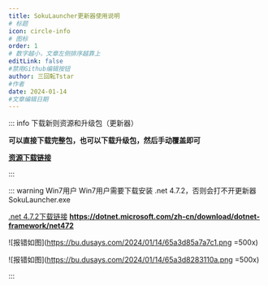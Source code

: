 ```yaml
---
title: SokuLauncher更新器使用说明
# 标题
icon: circle-info
# 图标
order: 1
# 数字越小，文章左侧排序越靠上
editLink: false
#禁用Github编辑按钮
author: 三回転Tstar
#作者
date: 2024-01-14
#文章编辑日期
---
```



::: info 下载新则资源和升级包（更新器）

**可以直接下载完整包，也可以下载升级包，然后手动覆盖即可**

 [**资源下载链接**](../about/#非想天则资源下载指路) 


:::

::: warning Win7用户
Win7用户需要下载安装 .net 4.7.2，否则会打不开更新器 SokuLauncher.exe

[.net 4.7.2下载链接](https://dotnet.microsoft.com/zh-cn/download/dotnet-framework/net472)
**https://dotnet.microsoft.com/zh-cn/download/dotnet-framework/net472**

![报错如图](https://bu.dusays.com/2024/01/14/65a3d85a7a7c1.png =500x)

![报错如图](https://bu.dusays.com/2024/01/14/65a3d8283110a.png =500x)

:::


